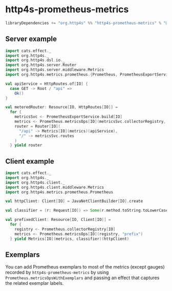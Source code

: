# http4s-prometheus-metrics

```scala
libraryDependencies += "org.http4s" %% "http4s-prometheus-metrics" % "@VERSION@"
```

## Server example

```scala mdoc:reset:silent
import cats.effect._
import org.http4s._
import org.http4s.dsl.io._
import org.http4s.server.Router
import org.http4s.server.middleware.Metrics
import org.http4s.metrics.prometheus.{Prometheus, PrometheusExportService}

val apiService = HttpRoutes.of[IO] {
  case GET -> Root / "api" =>
    Ok()
}

val meteredRouter: Resource[IO, HttpRoutes[IO]] =
  for {
    metricsSvc <- PrometheusExportService.build[IO]
    metrics <- Prometheus.metricsOps[IO](metricsSvc.collectorRegistry, "server")
    router = Router[IO](
      "/api" -> Metrics[IO](metrics)(apiService),
      "/" -> metricsSvc.routes
    )
  } yield router
```

## Client example

```scala mdoc:reset:silent
import cats.effect._
import org.http4s._
import org.http4s.client._
import org.http4s.client.middleware.Metrics
import org.http4s.metrics.prometheus.Prometheus

val httpClient: Client[IO] = JavaNetClientBuilder[IO].create

val classifier = (r: Request[IO]) => Some(r.method.toString.toLowerCase)

val prefixedClient: Resource[IO, Client[IO]] =
  for {
    registry <- Prometheus.collectorRegistry[IO]
    metrics <- Prometheus.metricsOps[IO](registry, "prefix")
  } yield Metrics[IO](metrics, classifier)(httpClient)
```

## Exemplars

You can add Prometheus exemplars to most of the metrics (except gauges) recorded by `http4s-prometheus-metrics`
by using `Prometheus.metricsOpsWithExemplars` and passing an effect that captures the related exemplar labels.
